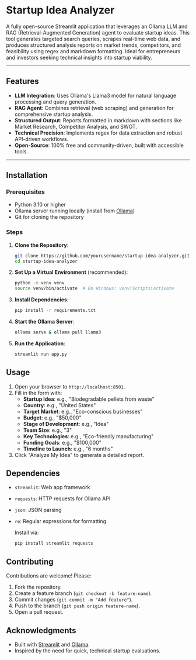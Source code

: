# Startup Idea Analyzer
A fully open-source Streamlit application that leverages an Ollama LLM and RAG (Retrieval-Augmented Generation) agent to evaluate startup ideas. This tool generates targeted search queries, scrapes real-time web data, and produces structured analysis reports on market trends, competitors, and feasibility using regex and markdown formatting. Ideal for entrepreneurs and investors seeking technical insights into startup viability.

---

## Features
- **LLM Integration**: Uses Ollama's Llama3 model for natural language processing and query generation.
- **RAG Agent**: Combines retrieval (web scraping) and generation for comprehensive startup analysis.
- **Structured Output**: Reports formatted in markdown with sections like Market Research, Competitor Analysis, and SWOT.
- **Technical Precision**: Implements regex for data extraction and robust API-driven workflows.
- **Open-Source**: 100% free and community-driven, built with accessible tools.

---

## Installation

### Prerequisites
- Python 3.10 or higher
- Ollama server running locally (install from [Ollama](https://ollama.ai/))
- Git for cloning the repository

### Steps
1. **Clone the Repository**:
   ```bash
   git clone https://github.com/yourusername/startup-idea-analyzer.git
   cd startup-idea-analyzer
2. **Set Up a Virtual Environment** (recommended):
   ```bash
   python -m venv venv
   source venv/bin/activate  # On Windows: venv\Scripts\activate

3. **Install Dependencies**:
   ```bash
   pip install -r requirements.txt


4. **Start the Ollama Server**:
   ```bash
   ollama serve & ollama pull llama3

5. **Run the Application**:
   ```bash
   streamlit run app.py

## Usage

1. Open your browser to `http://localhost:8501`.
2. Fill in the form with:
   - **Startup Idea**: e.g., "Biodegradable pellets from waste"
   - **Country**: e.g., "United States"
   - **Target Market**: e.g., "Eco-conscious businesses"
   - **Budget**: e.g., "$50,000"
   - **Stage of Development**: e.g., "Idea"
   - **Team Size**: e.g., "3"
   - **Key Technologies**: e.g., "Eco-friendly manufacturing"
   - **Funding Goals**: e.g., "$100,000"
   - **Timeline to Launch**: e.g., "6 months"
3. Click "Analyze My Idea" to generate a detailed report.


## Dependencies
- `streamlit`: Web app framework
- `requests`: HTTP requests for Ollama API
- `json`: JSON parsing
- `re`: Regular expressions for formatting

  Install via:
  ```bash
  pip install streamlit requests

## Contributing
Contributions are welcome! Please:
1. Fork the repository.
2. Create a feature branch (`git checkout -b feature-name`).
3. Commit changes (`git commit -m "Add feature"`).
4. Push to the branch (`git push origin feature-name`).
5. Open a pull request.

## Acknowledgments
- Built with [Streamlit](https://streamlit.io/) and [Ollama](https://ollama.ai/).
- Inspired by the need for quick, technical startup evaluations.

